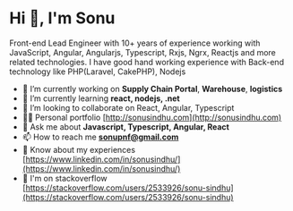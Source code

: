 <h1>Hi 👋, I'm Sonu</h1>
<p>Front-end Lead Engineer with 10+ years of experience working with JavaScript, Angular, Angularjs, Typescript, Rxjs, Ngrx, Reactjs and more related technologies. I have good hand working experience with Back-end technology like PHP(Laravel, CakePHP), Nodejs </p>

- 🔭 I’m currently working on **Supply Chain Portal**, **Warehouse**, **logistics**
- 🌱 I’m currently learning **react, nodejs, .net**
- 👯 I’m looking to collaborate on React, Angular, Typescript 
- 👨‍💻 Personal portfolio [http://sonusindhu.com](http://sonusindhu.com)
- 💬 Ask me about **Javascript, Typescript, Angular, React**
- 📫 How to reach me **sonupnf@gmail.com**
- 📄 Know about my experiences [https://www.linkedin.com/in/sonusindhu/](https://www.linkedin.com/in/sonusindhu/)
- 📄 I'm on stackoverflow [https://stackoverflow.com/users/2533926/sonu-sindhu](https://stackoverflow.com/users/2533926/sonu-sindhu)
